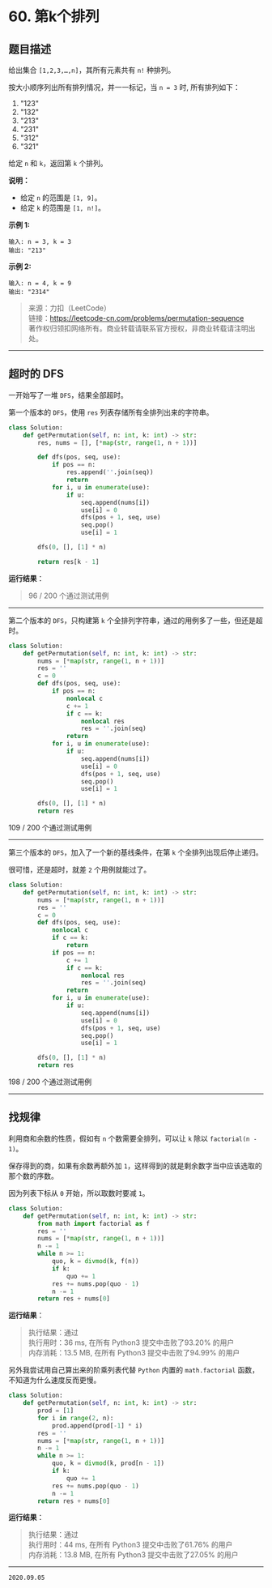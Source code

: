 # 60. 第k个排列

## 题目描述

给出集合 `[1,2,3,…,n]`，其所有元素共有 `n!` 种排列。

按大小顺序列出所有排列情况，并一一标记，当 `n = 3` 时, 所有排列如下：

1. "123"
2. "132"
3. "213"
4. "231"
5. "312"
6. "321"

给定 `n` 和 `k`，返回第 `k` 个排列。

**说明：**

- 给定 `n` 的范围是 `[1, 9]`。
- 给定 `k` 的范围是 `[1, n!]`。

**示例 1:**

```text
输入: n = 3, k = 3
输出: "213"
```

**示例 2:**

```text
输入: n = 4, k = 9
输出: "2314"
```

> 来源：力扣（LeetCode）  
> 链接：<https://leetcode-cn.com/problems/permutation-sequence>  
> 著作权归领扣网络所有。商业转载请联系官方授权，非商业转载请注明出处。

---

## 超时的 DFS

一开始写了一堆 `DFS`，结果全部超时。

第一个版本的 `DFS`，使用 `res` 列表存储所有全排列出来的字符串。

```python
class Solution:
    def getPermutation(self, n: int, k: int) -> str:
        res, nums = [], [*map(str, range(1, n + 1))]

        def dfs(pos, seq, use):
            if pos == n:
                res.append(''.join(seq))
                return
            for i, u in enumerate(use):
                if u:
                    seq.append(nums[i])
                    use[i] = 0
                    dfs(pos + 1, seq, use)
                    seq.pop()
                    use[i] = 1

        dfs(0, [], [1] * n)

        return res[k - 1]
```

**运行结果**：

> 96 / 200 个通过测试用例

---

第二个版本的 `DFS`，只构建第 `k` 个全排列字符串，通过的用例多了一些，但还是超时。

```python
class Solution:
    def getPermutation(self, n: int, k: int) -> str:
        nums = [*map(str, range(1, n + 1))]
        res = ''
        c = 0
        def dfs(pos, seq, use):
            if pos == n:
                nonlocal c
                c += 1
                if c == k:
                    nonlocal res
                    res = ''.join(seq)
                return
            for i, u in enumerate(use):
                if u:
                    seq.append(nums[i])
                    use[i] = 0
                    dfs(pos + 1, seq, use)
                    seq.pop()
                    use[i] = 1

        dfs(0, [], [1] * n)
        return res
```

109 / 200 个通过测试用例

---

第三个版本的 `DFS`，加入了一个新的基线条件，在第 `k` 个全排列出现后停止递归。

很可惜，还是超时，就差 `2` 个用例就能过了。

```python
class Solution:
    def getPermutation(self, n: int, k: int) -> str:
        nums = [*map(str, range(1, n + 1))]
        res = ''
        c = 0
        def dfs(pos, seq, use):
            nonlocal c
            if c == k:
                return
            if pos == n:
                c += 1
                if c == k:
                    nonlocal res
                    res = ''.join(seq)
                return
            for i, u in enumerate(use):
                if u:
                    seq.append(nums[i])
                    use[i] = 0
                    dfs(pos + 1, seq, use)
                    seq.pop()
                    use[i] = 1

        dfs(0, [], [1] * n)
        return res
```

198 / 200 个通过测试用例

---

## 找规律

利用商和余数的性质，假如有 `n` 个数需要全排列，可以让 `k` 除以 `factorial(n - 1)`。

保存得到的商，如果有余数再额外加 `1`，这样得到的就是剩余数字当中应该选取的那个数的序数。

因为列表下标从 `0` 开始，所以取数时要减 `1`。

```python
class Solution:
    def getPermutation(self, n: int, k: int) -> str:
        from math import factorial as f
        res = ''
        nums = [*map(str, range(1, n + 1))]
        n -= 1
        while n >= 1:
            quo, k = divmod(k, f(n))
            if k:
                quo += 1
            res += nums.pop(quo - 1)
            n -= 1
        return res + nums[0]
```

**运行结果**：

> 执行结果：通过  
> 执行用时：36 ms, 在所有 Python3 提交中击败了93.20% 的用户  
> 内存消耗：13.5 MB, 在所有 Python3 提交中击败了94.99% 的用户

另外我尝试用自己算出来的阶乘列表代替 `Python` 内置的 `math.factorial` 函数，不知道为什么速度反而更慢。

```python
class Solution:
    def getPermutation(self, n: int, k: int) -> str:
        prod = [1]
        for i in range(2, n):
            prod.append(prod[-1] * i)
        res = ''
        nums = [*map(str, range(1, n + 1))]
        n -= 1
        while n >= 1:
            quo, k = divmod(k, prod[n - 1])
            if k:
                quo += 1
            res += nums.pop(quo - 1)
            n -= 1
        return res + nums[0]

```

**运行结果**：

> 执行结果：通过  
> 执行用时：44 ms, 在所有 Python3 提交中击败了61.76% 的用户  
> 内存消耗：13.8 MB, 在所有 Python3 提交中击败了27.05% 的用户

---

`2020.09.05`
